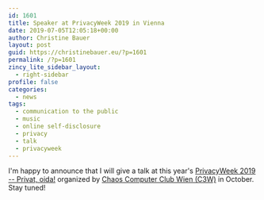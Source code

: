 ```yaml
---
id: 1601
title: Speaker at PrivacyWeek 2019 in Vienna
date: 2019-07-05T12:05:18+00:00
author: Christine Bauer
layout: post
guid: https://christinebauer.eu/?p=1601
permalink: /?p=1601
zincy_lite_sidebar_layout:
  - right-sidebar
profile: false
categories:
  - news
tags:
  - communication to the public
  - music
  - online self-disclosure
  - privacy
  - talk
  - privacyweek
---
```

I'm happy to announce that I will give a talk at this year's [PrivacyWeek 2019 -- Privat, oida!](https://privacyweek.at) organized by [Chaos Computer Club Wien (C3W)](https://c3w.at/) in October. Stay tuned!